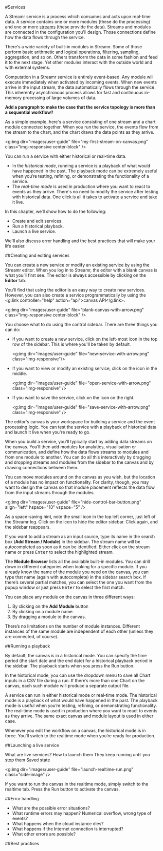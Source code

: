 #Services

A Streamr service is a process which consumes and acts upon real-time data.  A service contains one or more modules (these do the processing) and one or more [streams](#streams) (these provide the data).  Streams and modules are connected in the configuration you'll design.  Those connections define how the data flows through the service.

There's a wide variety of built-in modules in Streamr.  Some of those perform basic arithmetic and logical operations, filtering, sampling, aggregation, and so on. Others transform the data in some fashion and feed it to the next stage.  Yet other modules interact with the outside world and with external systems.

Computation in a Streamr service is entirely event-based. Any module will execute immediately when activated by incoming events. When new events arrive in the input stream, the data automatically flows through the service. This inherently asynchronous process allows for fast and continuous in-memory processing of large volumes of data.

**Add a paragraph to make the case that the service topology is more than a sequential workflow?**

As a simple example, here's a service consisting of one stream and a chart module connected together.  When you run the service, the events flow from the stream to the chart, and the chart draws the data points as they arrive.

<g:img dir="images/user-guide" file="my-first-stream-on-canvas.png" class="img-responsive center-block" />

You can run a service with either historical or real-time data.

- In the *historical mode*, running a service is a playback of what would have happened in the past. The playback mode can be extremely useful when you’re testing, refining, or demonstrating the functionality of a service.
- The *real-time mode* is used in production where you want to react to events as they arrive. There's no need to modify the service after testing with historical data.  One click is all it takes to activate a service and take it live.

In this chapter, we’ll show how to do the following: 

- Create and edit services.
- Run a historical playback.
- Launch a live service.

We'll also discuss error handling and the best practices that will make your life easier.

##Creating and editing services

You can create a new service or modify an existing service by using the Streamr editor. When you log in to Streamr, the editor with a blank canvas is what you’ll first see. The editor is always accessible by clicking on the **Editor** tab.

You'll find that using the editor is an easy way to create new services. However, you can also create a service programmatically by using the <g:link controller="help" action="api">canvas API</g:link>. 

<g:img dir="images/user-guide" file="blank-canvas-with-arrow.png" class="img-responsive center-block" />

You choose what to do using the control sidebar. There are three things you can do:

- If you want to create a new service, click on the left-most icon in the top row of the sidebar. This is where you'll be taken by default.

   <g:img dir="images/user-guide" file="new-service-with-arrow.png" class="img-responsive"/>

- If you want to view or modify an existing service, click on the icon in the middle.

    <g:img dir="images/user-guide" file="open-service-with-arrow.png" class="img-responsive" />

- If you want to save the service, click on the icon on the right.

    <g:img dir="images/user-guide" file="save-service-with-arrow.png" class="img-responsive" />

The editor's canvas is your workspace for building a service and the event processing logic. You can test the service with a playback of historical data and launch it live when you're ready to go.

When you build a service, you’ll typically start by adding data streams on the canvas.  You’ll then add modules for analytics, visualisation or communication, and define how the data flows streams to modules and from one module to another.  You can do all this interactively by dragging and dropping streams and modules from the sidebar to the canvas and by drawing connections between them.

You can move modules around on the canvas as you wish, but the location of a module has no impact on functionality.  For clarity, though, you may want to design the canvas so that module placement reflects the data flow from the input streams through the modules.

<g:img dir="images/user-guide" file="hide-control-bar-button.png" align="left"  hspace="10" vspace="5" />

As a space-saving hint, note the small icon in the top left corner, just left of the Streamr log.  Click on the icon to hide the editor sidebar.  Click again, and the sidebar reappears. 

If you want to add a stream as an input source, type its name in the search box (**Add Stream / Module**) in the sidebar. The stream name will be autocompleted as soon as it can be identified. Either click on the stream name or press <kbd>Enter</kbd> to select the highlighted stream.

The **Module Browser** lists all the available built-in modules.  You can drill down in different categories when looking for a specific module. If you already know the name of the module you need on the canvas, you can type that name (again with autocomplete) in the sidebar search box.  If there’s several partial matches, you can select the one you want from the popup window or just press <kbd>Enter</kbd> to select the first match.

You can place any module on the canvas in three different ways:

1. By clicking on the **Add Module** button
2. By clicking on a module name.
3. By dragging a module to the canvas.

There’s no limitations on the number of module instances.  Different instances of the same module are independent of each other (unless they are connected, of course).

##Running a playback

By default, the canvas is in a historical mode.  You can specify the time period (the start date and the end date) for a historical playback period in the sidebar.  The playback starts when you press the Run button.

In the historical mode, you can use the dropdown menu to save all Chart inputs in a CSV file during a run.  If there’s more than one Chart on the canvas, each such module will produce a separate output file.

A service can run in either historical mode or real-time mode.  The historical mode is a playback of what would have happened in the past.  The playback mode is useful when you’re testing, refining, or demonstrating functionality.  The real-time mode is used in production where you want to react to events as they arrive.  The same exact canvas and module layout is used in either case.

Whenever you edit the workflow on a canvas, the historical mode is in force.  You’ll switch to the realtime mode when you’re ready for production.

##Launching a live service

What are live services?
How to launch them
They keep running until you stop them
Saved state

<g:img dir="images/user-guide" file="launch-realtime-run.png" class="side-image" />

If you want to run the canvas in the realtime mode, simply switch to the realtime tab.  Press the Run button to activate the canvas.

##Error handling

- What are the possible error situations?
- What runtime errors may happen? Numerical overflow, wrong type of events?
- What happens when the cloud instance dies?
- What happens if the Internet connection is interrupted?
- What other errors are possible?

##Best practises


